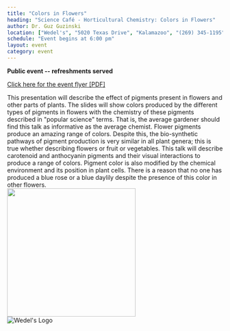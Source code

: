 ```yaml
---
title: "Colors in Flowers"
heading: "Science Café - Horticultural Chemistry: Colors in Flowers"
author: Dr. Guz Guzinski
location: ["Wedel's", "5020 Texas Drive", "Kalamazoo", "(269) 345-1195"]
schedule: "Event begins at 6:00 pm"
layout: event
category: event
---
```


<strong>Public event -- refreshments served</strong>

<p>
  <a href="{{ site.url }}/assets/colors-in-flowers-flyer.pdf"
     title="PDF of event flyer">
    Click here for the event flyer [PDF]
  </a>
</p>

<div class="row">
  <div class="col-{{site.device}}-6">
    This presentation will describe the effect of pigments present in
    flowers and other parts of plants. The slides will show colors
    produced by the different types of pigments in flowers with the
    chemistry of these pigments described in "popular science" terms. That
    is, the average gardener should find this talk as informative as the
    average chemist. Flower pigments produce an amazing range of
    colors. Despite this, the bio-synthetic pathways of pigment production
    is very similar in all plant genera; this is true whether describing
    flowers or fruit or vegetables. This talk will describe carotenoid and
    anthocyanin pigments and their visual interactions to produce a range
    of colors. Pigment color is also modified by the chemical environment
    and its position in plant cells. There is a reason that no one has
    produced a blue rose or a blue daylily despite the presence of this
    color in other flowers.
  </div>
  <div class="col-{{site.device}}-6">
    <img src="{{site.ur}}/images/horticulture/plant.jpg"
	 style="width: 300px" />
  </div>
</div>

<img src="{{ site.url }}/images/wedels-logo.png" alt="Wedel's Logo" />
